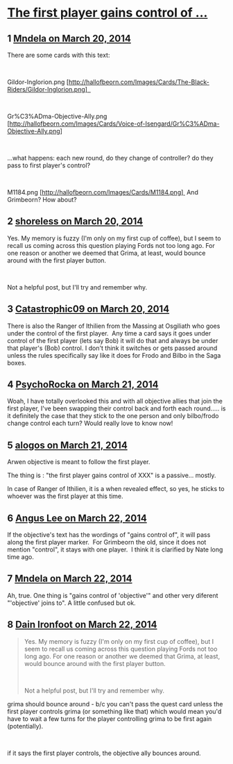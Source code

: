 # [The first player gains control of ...](https://community.fantasyflightgames.com/topic/101806-the-first-player-gains-control-of/)

## 1 [Mndela on March 20, 2014](https://community.fantasyflightgames.com/topic/101806-the-first-player-gains-control-of/?do=findComment&comment=1019576)

There are some cards with this text:

 

Gildor-Inglorion.png [http://hallofbeorn.com/Images/Cards/The-Black-Riders/Gildor-Inglorion.png]  

 

Gr%C3%ADma-Objective-Ally.png [http://hallofbeorn.com/Images/Cards/Voice-of-Isengard/Gr%C3%ADma-Objective-Ally.png]

 

...what happens: each new round, do they change of controller? do they pass to first player's control?

 

M1184.png [http://hallofbeorn.com/Images/Cards/M1184.png]  And Grimbeorn? How about?

## 2 [shoreless on March 20, 2014](https://community.fantasyflightgames.com/topic/101806-the-first-player-gains-control-of/?do=findComment&comment=1019584)

Yes. My memory is fuzzy (I'm only on my first cup of coffee), but I seem to recall us coming across this question playing Fords not too long ago. For one reason or another we deemed that Grima, at least, would bounce around with the first player button.

 

Not a helpful post, but I'll try and remember why.

## 3 [Catastrophic09 on March 20, 2014](https://community.fantasyflightgames.com/topic/101806-the-first-player-gains-control-of/?do=findComment&comment=1020396)

There is also the Ranger of Ithilien from the Massing at Osgiliath who goes under the control of the first player.  Any time a card says it goes under control of the first player (lets say Bob) it will do that and always be under that player's (Bob) control. I don't think it switches or gets passed around unless the rules specifically say like it does for Frodo and Bilbo in the Saga boxes.

## 4 [PsychoRocka on March 21, 2014](https://community.fantasyflightgames.com/topic/101806-the-first-player-gains-control-of/?do=findComment&comment=1020642)

Woah, I have totally overlooked this and with all objective allies that join the first player, I've been swapping their control back and forth each round..... is it definitely the case that they stick to the one person and only bilbo/frodo change control each turn? Would really love to know now!

## 5 [alogos on March 21, 2014](https://community.fantasyflightgames.com/topic/101806-the-first-player-gains-control-of/?do=findComment&comment=1020680)

Arwen objective is meant to follow the first player.

The thing is : "the first player gains control of XXX" is a passive... mostly.

In case of Ranger of Ithilien, it is a when revealed effect, so yes, he sticks to whoever was the first player at this time.

## 6 [Angus Lee on March 22, 2014](https://community.fantasyflightgames.com/topic/101806-the-first-player-gains-control-of/?do=findComment&comment=1022529)

If the objective's text has the wordings of "gains control of", it will pass along the first player marker.  For Grimbeorn the old, since it does not mention "control", it stays with one player.  I think it is clarified by Nate long time ago.

## 7 [Mndela on March 22, 2014](https://community.fantasyflightgames.com/topic/101806-the-first-player-gains-control-of/?do=findComment&comment=1022604)

Ah, true. One thing is "gains control of 'objective'" and other very diferent "'objective' joins to". A little confused but ok.

## 8 [Dain Ironfoot on March 22, 2014](https://community.fantasyflightgames.com/topic/101806-the-first-player-gains-control-of/?do=findComment&comment=1022607)

> Yes. My memory is fuzzy (I'm only on my first cup of coffee), but I seem to recall us coming across this question playing Fords not too long ago. For one reason or another we deemed that Grima, at least, would bounce around with the first player button.
> 
>  
> 
> Not a helpful post, but I'll try and remember why.

grima should bounce around - b/c you can't pass the quest card unless the first player controls grima (or something like that) which would mean you'd have to wait a few turns for the player controlling grima to be first again (potentially).

 

if it says the first player controls, the objective ally bounces around.

